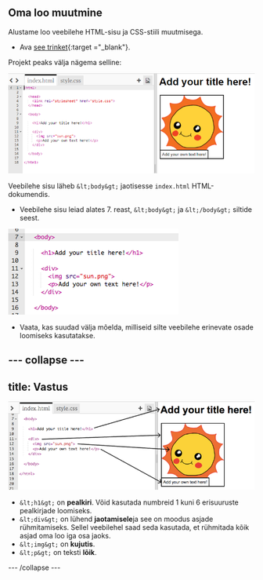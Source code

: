 ## Oma loo muutmine

Alustame loo veebilehe HTML-sisu ja CSS-stiili muutmisega.

+ Ava [see trinket](http://jumpto.cc/web-story){:target ="_blank"}.

Projekt peaks välja nägema selline:

![kuvatõmmis](images/story-starter.png)

Veebilehe sisu läheb `&lt;body&gt;` jaotisesse `index.html` HTML-dokumendis.

+ Veebilehe sisu leiad alates 7. reast, `&lt;body&gt;` ja `&lt;/body&gt;` siltide seest.

![kuvatõmmis](images/story-html.png)

+ Vaata, kas suudad välja mõelda, milliseid silte veebilehe erinevate osade loomiseks kasutatakse.

## \--- collapse \---

## title: Vastus

![kuvatõmmis](images/story-elements.png)

+ `&lt;h1&gt;` on **pealkiri**. Võid kasutada numbreid 1 kuni 6 erisuuruste pealkirjade loomiseks.
+ `&lt;div&gt;` on lühend **jaotamisele**ja see on moodus asjade rühmitamiseks. Sellel veebilehel saad seda kasutada, et rühmitada kõik asjad oma loo iga osa jaoks.
+ `&lt;img&gt;` on **kujutis**.
+ `&lt;p&gt;` on teksti **lõik**.

\--- /collapse \---